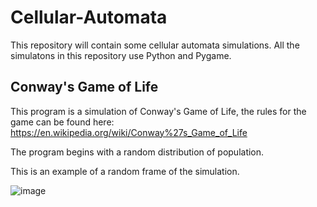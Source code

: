 # Cellular-Automata
This repository will contain some cellular automata simulations. All the simulatons in this repository use Python and Pygame.

## Conway's Game of Life ##

This program is a simulation of Conway's Game of Life, the rules for the game can be found here: https://en.wikipedia.org/wiki/Conway%27s_Game_of_Life

The program begins with a random distribution of population.

This is an example of a random frame of the simulation.

![image](https://user-images.githubusercontent.com/91262171/135093436-e76e97e9-c1f3-4409-8ef2-27146cf2d3e6.png)



